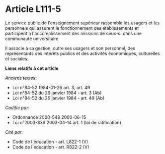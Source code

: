 # Article L111-5

Le service public de l'enseignement supérieur rassemble les usagers et les personnels qui assurent le fonctionnement des
établissements et participent à l'accomplissement des missions de ceux-ci dans une communauté universitaire.

Il associe à sa gestion, outre ses usagers et son personnel, des représentants des intérêts publics et des activités
économiques, culturelles et sociales.

**Liens relatifs à cet article**

_Anciens textes_:

  - Loi n°84-52 1984-01-26 art. 3, art. 49
  - Loi n°84-52 du 26 janvier 1984 - art. 3 (Ab)
  - Loi n°84-52 du 26 janvier 1984 - art. 49 (Ab)

_Codifié par_:

  - Ordonnance 2000-549 2000-06-15
  - Loi n°2003-339 2003-04-14 art. 1 (loi de ratification)

_Cité par_:

  - Code de l'éducation - art. L822-1 (V)
  - Code de l'éducation - art. R822-2 (V)
